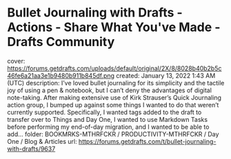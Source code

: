 # Bullet Journaling with Drafts - Actions - Share What You've Made - Drafts Community

cover: https://forums.getdrafts.com/uploads/default/original/2X/8/8028b40b2b5c46fe6a21aa3e1b9480b911b845df.png
created: January 13, 2022 1:43 AM (UTC)
description: I’ve loved bullet journaling for its simplicity and the tactile joy of using a pen & notebook, but I can’t deny the advantages of digital note-taking. After making extensive use of Kirk Strauser’s Quick Journaling action group, I bumped up against some things I wanted to do that weren’t currently supported. Specifically, I wanted tags added to the draft to transfer over to Things and Day One, I wanted to use Markdown Tasks before performing my end-of-day migration, and I wanted to be able to add...
folder: BOOKMRKS-MTHRFCKR / PRODUCTIVITY-MTHRFCKR / Day One / Blog & Articles
url: https://forums.getdrafts.com/t/bullet-journaling-with-drafts/9637